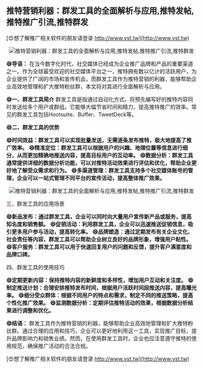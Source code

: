 ## **推特营销利器：群发工具的全面解析与应用,推特发帖,推特推广引流,推特群发**

[😍想了解推广相关软件的朋友请登录 http://www.vst.tw](http://www.vst.tw)

 <center><img src="https://vst.tw/MP4/tuiguang/png/0.png" alt="推特营销利器：群发工具的全面解析与应用,推特发帖,推特推广引流,推特群发"></center>

**😄导语：**
在当今数字化时代，社交媒体已经成为企业推广品牌和产品的重要渠道之一。作为全球最受欢迎的社交媒体平台之一，推特拥有数以亿计的活跃用户，为企业提供了广阔的市场和宣传机会。而群发工具作为推特营销的利器，能够帮助企业高效地管理和扩大推特粉丝群，本文将对其进行全面解析与应用。

**😄一、群发工具简介**
群发工具是指通过自动化方式，将预先编写好的推特内容同时发送给多个用户或群组。它能够大幅节省时间和精力，提高推特推广的效率。常见的群发工具包括Hootsuite、Buffer、TweetDeck等。

**😄二、群发工具的优势**

**😄时间效益：群发工具可以实现批量发送，无需逐条发布推特，极大地提高了推广效率。**
**😄精准定位：群发工具可以根据用户的兴趣、地理位置等信息进行细分，从而更加精确地推送内容，提高目标用户的互动率。**
**😄数据分析：群发工具通常提供详细的数据分析功能，可以对推特活动效果进行评估和优化，帮助企业更好地了解受众需求和行为。**
**😄多渠道管理：群发工具支持多个社交媒体账号的管理，企业可以一站式管理不同平台的宣传活动，提高整体推广效果。**

 <center><img src="https://vst.tw/MP4/tuiguang/png/8.png" alt="推特营销利器：群发工具的全面解析与应用,推特发帖,推特推广引流,推特群发"></center>

三、群发工具的应用场景

**😄新品发布：通过群发工具，企业可以同时向大量用户宣传新产品或服务，提高知名度和销售额。**
**😄促销活动：利用群发工具，企业可以迅速推送促销信息，吸引更多用户参与活动，提高转化率。**
**😄品牌塑造：通过定期发布有关企业文化、社会责任等内容，群发工具可以帮助企业树立良好的品牌形象，增强用户粘性。**
**😄客户服务：群发工具可以用于快速回复用户的问题和反馈，提升客户满意度和品牌口碑。**

四、群发工具的使用技巧

**😄定期更新内容：保持推特内容的新鲜度和多样性，增加用户互动和关注度。**
**😄制定推送计划：合理安排推特发布时间，根据用户活跃时间段推送内容，提高曝光率。**
**😄细分受众群体：根据不同用户的特点和需求，制定不同的推送策略，提高个性化推广效果。**
**😄监测数据分析：定期评估推特活动的效果，根据数据分析结果进行调整和优化。**

**😄结语：**
群发工具作为推特营销的利器，能够帮助企业高效地管理和扩大推特粉丝群。通过合理的应用和技巧，企业可以更好地利用这一工具，实现推广目标，提升品牌影响力和销售业绩。然而，在使用群发工具时，企业也应注意遵守推特的使用规范，确保推广活动的合法合规。

[😍想了解推广相关软件的朋友请登录 http://www.vst.tw](http://www.vst.tw)



